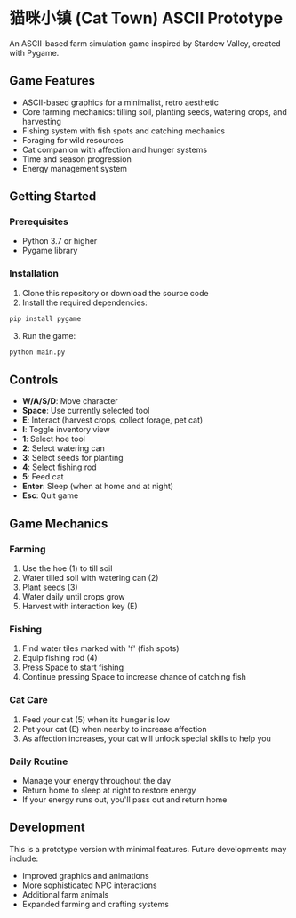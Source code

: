 # 猫咪小镇 (Cat Town) ASCII Prototype

An ASCII-based farm simulation game inspired by Stardew Valley, created with Pygame.

## Game Features

- ASCII-based graphics for a minimalist, retro aesthetic
- Core farming mechanics: tilling soil, planting seeds, watering crops, and harvesting
- Fishing system with fish spots and catching mechanics
- Foraging for wild resources
- Cat companion with affection and hunger systems
- Time and season progression
- Energy management system

## Getting Started

### Prerequisites

- Python 3.7 or higher
- Pygame library

### Installation

1. Clone this repository or download the source code
2. Install the required dependencies:

```bash
pip install pygame
```

3. Run the game:

```bash
python main.py
```

## Controls

- **W/A/S/D**: Move character
- **Space**: Use currently selected tool
- **E**: Interact (harvest crops, collect forage, pet cat)
- **I**: Toggle inventory view
- **1**: Select hoe tool
- **2**: Select watering can
- **3**: Select seeds for planting
- **4**: Select fishing rod
- **5**: Feed cat
- **Enter**: Sleep (when at home and at night)
- **Esc**: Quit game

## Game Mechanics

### Farming
1. Use the hoe (1) to till soil
2. Water tilled soil with watering can (2)
3. Plant seeds (3)
4. Water daily until crops grow
5. Harvest with interaction key (E)

### Fishing
1. Find water tiles marked with 'f' (fish spots)
2. Equip fishing rod (4)
3. Press Space to start fishing
4. Continue pressing Space to increase chance of catching fish

### Cat Care
1. Feed your cat (5) when its hunger is low
2. Pet your cat (E) when nearby to increase affection
3. As affection increases, your cat will unlock special skills to help you

### Daily Routine
- Manage your energy throughout the day
- Return home to sleep at night to restore energy
- If your energy runs out, you'll pass out and return home

## Development

This is a prototype version with minimal features. Future developments may include:
- Improved graphics and animations
- More sophisticated NPC interactions
- Additional farm animals
- Expanded farming and crafting systems 